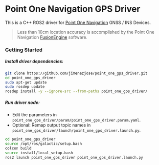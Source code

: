 # Point One Navigation GPS Driver

This is a C++ ROS2 driver for [Point One Navigation](https://pointonenav.com) GNSS / INS Devices. 

> Less than 10cm location accuracy is accomplished by the Point One Navigation [FusionEngine](https://pointonenav.com/fusionengine) software.

### Getting Started

##### Install driver dependencies:
```bash
git clone https://github.com/jimenezjose/point_one_gps_driver.git
cd point_one_gps_driver
sudo apt-get update
sudo rosdep update
rosdep install -y --ignore-src --from-paths point_one_gps_driver/
```

##### Run driver node:

* Edit the parameters in `point_one_gps_driver/param/point_one_gps_driver.param.yaml`.
* Optional: Remap output topic names in `point_one_gps_driver/launch/point_one_gps_driver.launch.py`.

```bash
cd point_one_gps_driver
source /opt/ros/galactic/setup.bash
colcon build
source install/local_setup.bash
ros2 launch point_one_gps_driver point_one_gps_driver.launch.py
```
